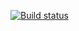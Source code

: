 [![Build status](https://ci.appveyor.com/api/projects/status/q2oxt14pbdmhv08r?svg=true)](https://ci.appveyor.com/project/AnastasiaCymbalyuk77753/event)